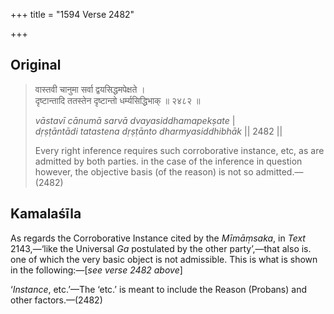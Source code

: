 +++
title = "1594 Verse 2482"

+++
## Original 
>
> वास्तवी चानुमा सर्वा द्वयसिद्धमपेक्षते ।  
> दृष्टान्तादि ततस्तेन दृष्टान्तो धर्म्यसिद्धिभाक् ॥ २४८२ ॥ 
>
> *vāstavī cānumā sarvā dvayasiddhamapekṣate* \|  
> *dṛṣṭāntādi tatastena dṛṣṭānto dharmyasiddhibhāk* \|\| 2482 \|\| 
>
> Every right inference requires such corroborative instance, etc, as are admitted by both parties. in the case of the inference in question however, the objective basis (of the reason) is not so admitted.—(2482)



## Kamalaśīla

As regards the Corroborative Instance cited by the *Mīmāṃsaka*, in *Text* 2143,—‘like the Universal *Ga* postulated by the other party’,—that also is. one of which the very basic object is not admissible. This is what is shown in the following:—[*see verse 2482 above*]

‘*Instance*, etc.’—The ‘etc.’ is meant to include the Reason (Probans) and other factors.—(2482)



